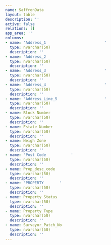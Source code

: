 ```yaml
---
name: SaffronData
layout: table
description: ''
active: false
relations: []
app_area: ''
columns:
- name: 'Address_1                          '
  type: nvarchar(50)
  description: ''
- name: 'Address_2                                                                  '
  type: nvarchar(50)
  description: ''
- name: 'Address_3                          '
  type: nvarchar(50)
  description: ''
- name: 'Address_4                          '
  type: nvarchar(50)
  description: ''
- name: 'Address_Line_5                     '
  type: nvarchar(50)
  description: ''
- name: Block Number
  type: nvarchar(50)
  description: ''
- name: Estate Number
  type: nvarchar(50)
  description: ''
- name: Neigh Zone
  type: nvarchar(50)
  description: ''
- name: 'Post Code           '
  type: nvarchar(50)
  description: ''
- name: Prop_desc_code
  type: nvarchar(50)
  description: ''
- name: 'PROPERTY       '
  type: nvarchar(50)
  description: ''
- name: Property Status
  type: nvarchar(50)
  description: ''
- name: Property Type
  type: nvarchar(50)
  description: ''
- name: Surveyor_Patch_No
  type: nvarchar(50)
  description: ''
---
```


